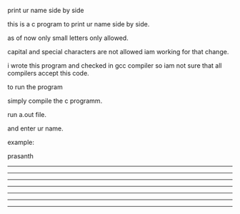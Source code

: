 print ur name side by side

this is a c program to print ur name side by side.

as of now only small letters only allowed.

capital and special characters are not allowed iam working for that change.

i wrote this program and checked in gcc compiler so iam not sure that all compilers accept this code.

to run the program

simply compile the c programm.

run a.out file.

and enter ur name.

example:

prasanth

* * * * * * *  * * * * * *          *        * * * * * * *        *        *           *  * * * * * * *  *           *
*           *  *         *         * *       *                   * *       * *         *        *        *           *
*           *  *         *        *   *      *                  *   *      *   *       *        *        *           *
* * * * * * *  * * * * * *       *******     * * * * * * *     *******     *     *     *        *        * * * * * * *
*              * *              *       *                *    *       *    *       *   *        *        *           *
*              *   *           *         *               *   *         *   *         * *        *        *           *
*              *     *        *           *  * * * * * * *  *           *  *           *        *        *           *
